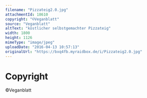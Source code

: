 ```yaml
---
filename: "Pizzateig2.0.jpg"
attachmentId: 18610
copyright: "©Veganblatt"
source: "Veganblatt"
altText: "köstlicher selbstgemachter Pizzateig"
width: 1800
height: 1126
mimeType: "image/jpeg"
uploadDate: "2016-04-13 10:57:13"
originalUrl: "https://bxq4fb.myraidbox.de/i/Pizzateig2.0.jpg"
---
```


# Copyright

©Veganblatt
